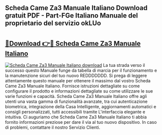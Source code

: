 ## Scheda Came Za3 Manuale Italiano Download gratuit PDF - Part-FGe Italiano Manuale del proprietario del servizio okLUo

# <h2><a href="http://df9utk.blite.top/?on=Scheda+Came+Za3+Manuale+Italiano">🔗Download 👉🔴 Scheda Came Za3 Manuale Italiano</a></h2>

[![Scheda Came Za3 Manuale Italiano download](https://i.imgur.com/lujVjoI.png)](http://df9utk.blite.top/?on=Scheda+Came+Za3+Manuale+Italiano)
La tua strada verso il successo questo Manuale funge da tabella di marcia per il funzionamento e la manutenzione sicuri del tuo nuovo REDDDDDDD. Si prega di leggere attentamente questo manuale per ottenere il massimo dal vostro Scheda Came Za3 Manuale Italiano. Fornisce istruzioni dettagliate su come configurare il prodotto e informazioni dettagliate su come utilizzare le sue varie funzioni e capacità. Scheda Came Za3 Manuale Italiano offre agli utenti una vasta gamma di funzionalità avanzate, tra cui autenticazione biometrica, integrazione della Casa Intelligente, aggiornamenti automatici e consigli personalizzati, tutti accessibili tramite L'interfaccia elegante e intuitiva. Ci auguriamo che Scheda Came Za3 Manuale Italiano ti abbia fornito informazioni preziose per dare il via al tuo nuovo dispositivo. In caso di problemi, contattare il nostro Servizio Clienti.
